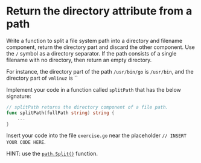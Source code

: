 # Return the directory attribute from a path

Write a function to split a file system path into a directory and filename component, return the
directory part and discard the other component. Use the `/` symbol as a directory
separator. If the path consists of a single filename with no directory, then return an empty directory.


For instance, the directory part of the path `/usr/bin/go` is
`/usr/bin`, and the directory part of `vmlinuz` is
``

Implement your code in a function called `splitPath` that has the below signature:

``` go
// splitPath returns the directory component of a file path.
func splitPath(fullPath string) string {
    ...
}
```

Insert your code into the file `exercise.go` near the placeholder `// INSERT YOUR CODE HERE`.

HINT: use the [`path.Split()`](https://pkg.go.dev/path#Split) function.
